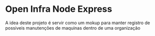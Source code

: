 # Open Infra Node Express
<p>A idea deste projeto é servir como um mokup para manter registro de possiveis manutenções de maquinas dentro de uma organização</p>
